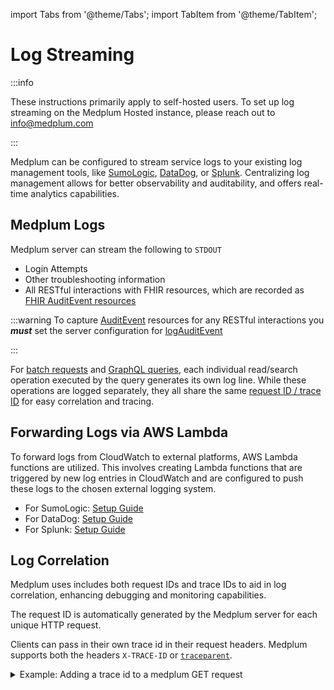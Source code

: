 import Tabs from '@theme/Tabs';
import TabItem from '@theme/TabItem';

# Log Streaming

:::info

These instructions primarily apply to self-hosted users. To set up log streaming on the Medplum Hosted instance, please reach out to [info@medplum.com](mailto:info@medplum.com)

:::

Medplum can be configured to stream service logs to your existing log management tools, like [SumoLogic](https://www.sumologic.com/), [DataDog](https://www.datadoghq.com/), or [Splunk](https://www.splunk.com/). Centralizing log management allows for better observability and auditability, and offers real-time analytics capabilities.

## Medplum Logs

Medplum server can stream the following to `STDOUT` 
- Login Attempts
- Other troubleshooting information
- All RESTful interactions with FHIR resources, which are recorded as [FHIR AuditEvent resources](/docs/api/fhir/resources/auditevent)

:::warning
To capture [AuditEvent](/docs/api/fhir/resources/auditevent) resources for any RESTful interactions you __*must*__ set the server configuration for [logAuditEvent](/docs/self-hosting/config-settings#logauditevents)

:::


For [batch requests](/docs/fhir-datastore/fhir-batch-requests) and [GraphQL queries](/docs/graphql/basic-queries), each individual read/search operation executed by the query generates its own log line. While these operations are logged separately, they all share the same [request ID / trace ID](/docs/integration/log-streaming#log-correlation) for easy correlation and tracing.

## Forwarding Logs via AWS Lambda

To forward logs from CloudWatch to external platforms, AWS Lambda functions are utilized. This involves creating Lambda functions that are triggered by new log entries in CloudWatch and are configured to push these logs to the chosen external logging system.

- For SumoLogic: [Setup Guide](https://help.sumologic.com/docs/send-data/collect-from-other-data-sources/amazon-cloudwatch-logs/)
- For DataDog: [Setup Guide](https://docs.datadoghq.com/logs/guide/send-aws-services-logs-with-the-datadog-lambda-function/?tab=awsconsole)
- For Splunk: [Setup Guide](https://www.splunk.com/en_us/blog/tips-and-tricks/how-to-easily-stream-aws-cloudwatch-logs-to-splunk.html)

## Log Correlation

Medplum uses includes both request IDs and trace IDs to aid in log correlation, enhancing debugging and monitoring capabilities.

The request ID is automatically generated by the Medplum server for each unique HTTP request.

Clients can pass in their own trace id in their request headers. Medplum supports both the headers `X-TRACE-ID` or [`traceparent`](https://www.w3.org/TR/trace-context/#traceparent-header).

<details>
<summary>
  Example: Adding a trace id to a medplum GET request
</summary>

<Tabs groupId="language">
  <TabItem value="ts" label="Typescript">

```ts
await medplum.readResource('Patient', 'homer-simpson', {
  headers: {
    'X-TRACE-ID': 'MY-TRACE-ID',
  },
});
```

  </TabItem>

  <TabItem value="curl" label="cURL">

```bash
curl https://api.medplum.com/fhir/R4/Patient/homer-simpson \
  -H "Authorization: Bearer $TOKEN" \
  -H "Content-Type: application/fhir+json" \
  -H "X-TRACE-ID: "MY-TRACE-ID
```

  </TabItem>
</Tabs>
</details>
